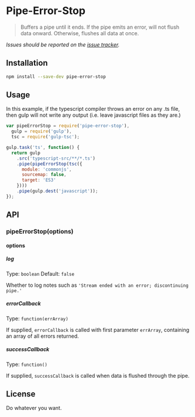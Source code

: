 # Pipe-Error-Stop

> Buffers a pipe until it ends. If the pipe emits an error, will not flush data onward. Otherwise, flushes all data at once.

*Issues should be reported on the [issue tracker](https://github.com/rbalicki2/pipe-error-stop/issues).*

## Installation

```sh
npm install --save-dev pipe-error-stop
```

## Usage

In this example, if the typescript compiler throws an error on any .ts file, then gulp will not write any output (i.e. leave javascript files as they are.)

```js
var pipeErrorStop = require('pipe-error-stop'),
  gulp = require('gulp'),
  tsc = require('gulp-tsc');

gulp.task('ts', function() {
  return gulp
    .src('typescript-src/**/*.ts')
    .pipe(pipeErrorStop(tsc({
      module: 'commonjs',
      sourcemap: false,
      target: 'ES3'
    })))
    .pipe(gulp.dest('javascript'));
});
```

## API

### pipeErrorStop(options)

#### options

##### log

Type: `boolean`
Default: `false`

Whether to log notes such as `'Stream ended with an error; discontinuing pipe.'`

##### errorCallback

Type: `function(errArray)`

If supplied, `errorCallback` is called with first parameter `errArray`, containing an array of all errors returned.

##### successCallback

Type: `function()`

If supplied, `successCallback` is called when data is flushed through the pipe.

## License

Do whatever you want.